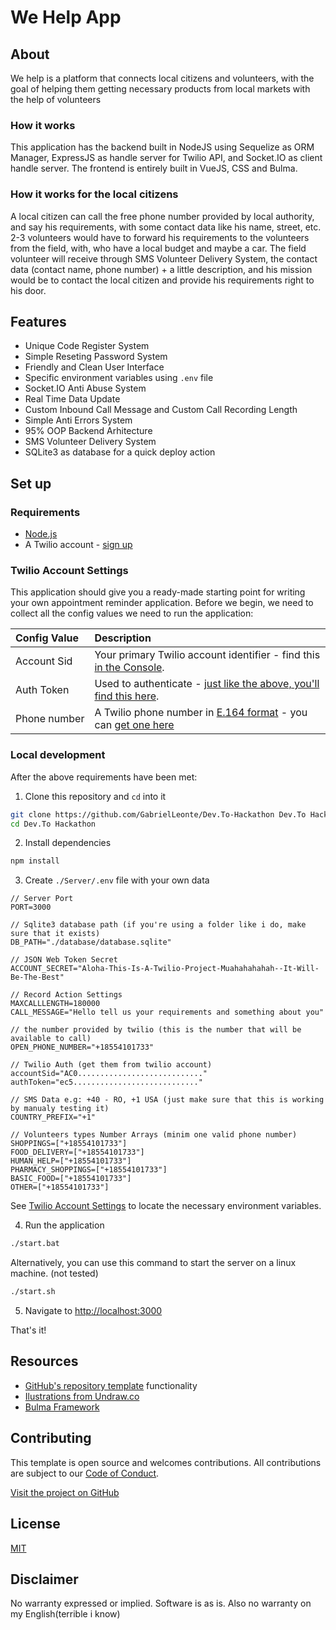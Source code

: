# We Help App

## About

We help is a platform that connects local citizens and volunteers, with the goal of helping them getting necessary products from local markets with the help of volunteers

### How it works

This application has the backend built in NodeJS using Sequelize as ORM Manager, ExpressJS as handle server for Twilio API, and Socket.IO as client handle server.
The frontend is entirely built in VueJS, CSS and Bulma.

### How it works for the local citizens

A local citizen can call the free phone number provided by local authority, and say his requirements, with some contact data like his name, street, etc. 2-3 volunteers would have to forward his requirements to the volunteers from the field, with, who have a local budget and maybe a car. The field volunteer will receive through SMS Volunteer Delivery System, the contact data (contact name, phone number) + a little description, and his mission would be to contact the local citizen and provide his requirements right to his door.

## Features

- Unique Code Register System
- Simple Reseting Password System
- Friendly and Clean User Interface
- Specific environment variables using `.env` file
- Socket.IO Anti Abuse System
- Real Time Data Update
- Custom Inbound Call Message and Custom Call Recording Length
- Simple Anti Errors System
- 95% OOP Backend Arhitecture
- SMS Volunteer Delivery System
- SQLite3 as database for a quick deploy action

## Set up

### Requirements

- [Node.js](https://nodejs.org/)
- A Twilio account - [sign up](https://www.twilio.com/try-twilio)

### Twilio Account Settings

This application should give you a ready-made starting point for writing your
own appointment reminder application. Before we begin, we need to collect
all the config values we need to run the application:

| Config&nbsp;Value | Description                                                                                                                                                  |
| :---------------- | :----------------------------------------------------------------------------------------------------------------------------------------------------------- |
| Account&nbsp;Sid  | Your primary Twilio account identifier - find this [in the Console](https://www.twilio.com/console).                                                         |
| Auth&nbsp;Token   | Used to authenticate - [just like the above, you'll find this here](https://www.twilio.com/console).                                                         |
| Phone&nbsp;number | A Twilio phone number in [E.164 format](https://en.wikipedia.org/wiki/E.164) - you can [get one here](https://www.twilio.com/console/phone-numbers/incoming) |

### Local development

After the above requirements have been met:

1. Clone this repository and `cd` into it

```bash
git clone https://github.com/GabrielLeonte/Dev.To-Hackathon Dev.To Hackathon
cd Dev.To Hackathon
```

2. Install dependencies

```bash
npm install
```

3. Create `./Server/.env` file with your own data

```
// Server Port
PORT=3000

// Sqlite3 database path (if you're using a folder like i do, make sure that it exists)
DB_PATH="./database/database.sqlite" 

// JSON Web Token Secret
ACCOUNT_SECRET="Aloha-This-Is-A-Twilio-Project-Muahahahahah--It-Will-Be-The-Best"

// Record Action Settings
MAXCALLLENGTH=180000
CALL_MESSAGE="Hello tell us your requirements and something about you"

// the number provided by twilio (this is the number that will be available to call)
OPEN_PHONE_NUMBER="+18554101733"

// Twilio Auth (get them from twilio account)
accountSid="AC0............................"
authToken="ec5............................"

// SMS Data e.g: +40 - RO, +1 USA (just make sure that this is working by manualy testing it)
COUNTRY_PREFIX="+1"

// Volunteers types Number Arrays (minim one valid phone number)
SHOPPINGS=["+18554101733"]
FOOD_DELIVERY=["+18554101733"]
HUMAN_HELP=["+18554101733"]
PHARMACY_SHOPPINGS=["+18554101733"]
BASIC_FOOD=["+18554101733"]
OTHER=["+18554101733"]
```

See [Twilio Account Settings](#twilio-account-settings) to locate the necessary environment variables.

4. Run the application

```bash
./start.bat
```

Alternatively, you can use this command to start the server on a linux machine. (not tested)

```bash
./start.sh
```

5. Navigate to [http://localhost:3000](http://localhost:8080)

That's it!

## Resources

- [GitHub's repository template](https://help.github.com/en/github/creating-cloning-and-archiving-repositories/creating-a-repository-from-a-template) functionality
- [Ilustrations from Undraw.co](https://undraw.co/illustrations)
- [Bulma Framework](https://bulma.io/)

## Contributing

This template is open source and welcomes contributions. All contributions are subject to our [Code of Conduct](https://github.com/twilio-labs/.github/blob/master/CODE_OF_CONDUCT.md).

[Visit the project on GitHub](https://github.com/GabrielLeonte/Dev.To-Hackathon)

## License

[MIT](http://www.opensource.org/licenses/mit-license.html)

## Disclaimer

No warranty expressed or implied. Software is as is. Also no warranty on my English(terrible i know)

[twilio]: https://www.twilio.com
